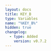```yaml
---
layout: docs
title: KEY_B
type: Variables
name: "%KEY_B%"
hidden: true
changelog:
  - type: Added
    version: v0.7.2
---
```

